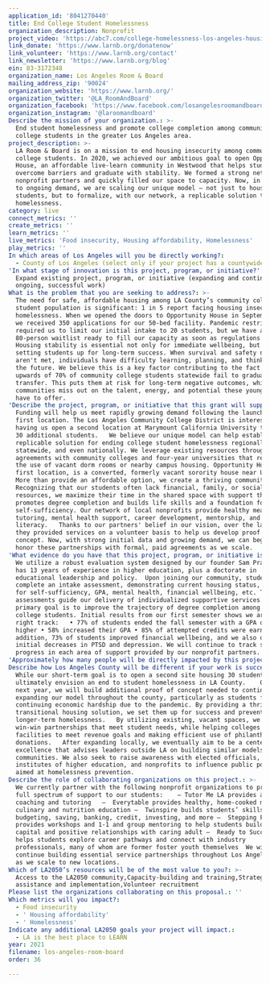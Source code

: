 ```yaml
---
application_id: '8041270440'
title: End College Student Homelessness
organization_description: Nonprofit
project_video: 'https://abc7.com/college-homelessness-los-angeles-housing/6379003/'
link_donate: 'https://www.larnb.org/donatenow'
link_volunteer: 'https://www.larnb.org/contact'
link_newsletter: 'https://www.larnb.org/blog'
ein: 83-3172348
organization_name: Los Angeles Room & Board
mailing_address_zip: '90024'
organization_website: 'https://www.larnb.org/'
organization_twitter: '@LA_RoomAndBoard'
organization_facebook: 'https://www.facebook.com/losangelesroomandboard/'
organization_instagram: '@laroomandboard'
Describe the mission of your organization.: >-
  End student homelessness and promote college completion among community
  college students in the greater Los Angeles area.
project_description: >-
  LA Room & Board is on a mission to end housing insecurity among community
  college students. In 2020, we achieved our ambitious goal to open Opportunity
  House, an affordable live-learn community in Westwood that helps students
  overcome barriers and graduate with stability. We formed a strong network of
  nonprofit partners and quickly filled our space to capacity. Now, in response
  to ongoing demand, we are scaling our unique model – not just to house more
  students, but to formalize, with our network, a replicable solution to student
  homelessness.
category: live
connect_metrics: ''
create_metrics: ''
learn_metrics: ''
live_metrics: 'Food insecurity, Housing affordability, Homelessness'
play_metrics: ''
In which areas of Los Angeles will you be directly working?:
  - County of Los Angeles (select only if your project has a countywide benefit)
'In what stage of innovation is this project, program, or initiative?': >-
  Expand existing project, program, or initiative (expanding and continuing
  ongoing, successful work)
What is the problem that you are seeking to address?: >-
  The need for safe, affordable housing among LA County’s community college
  student population is significant: 1 in 5 report facing housing insecurity and
  homelessness. When we opened the doors to Opportunity House in September 2020,
  we received 350 applications for our 50-bed facility. Pandemic restrictions
  required us to limit our initial intake to 20 students, but we have an
  80-person waitlist ready to fill our capacity as soon as regulations allow.  
  Housing stability is essential not only for immediate wellbeing, but for
  setting students up for long-term success. When survival and safety needs
  aren't met, individuals have difficulty learning, planning, and thinking about
  the future. We believe this is a key factor contributing to the fact that
  upwards of 70% of community college students statewide fail to graduate or
  transfer. This puts them at risk for long-term negative outcomes, while our
  communities miss out on the talent, energy, and potential these young people
  have to offer.
'Describe the project, program, or initiative that this grant will support to address the problem identified.': >-
  Funding will help us meet rapidly growing demand following the launch of our
  first location. The Los Angeles Community College District is interested in
  having us open a second location at Marymount California University to house
  30 additional students.   We believe our unique model can help establish a
  replicable solution for ending college student homelessness regionally,
  statewide, and even nationally. We leverage existing resources through
  agreements with community colleges and four-year universities that reimagine
  the use of vacant dorm rooms or nearby campus housing. Opportunity House, our
  first location, is a converted, formerly vacant sorority house near UCLA.  
  More than provide an affordable option, we create a thriving community.
  Recognizing that our students often lack financial, family, or social
  resources, we maximize their time in the shared space with support that
  promotes degree completion and builds life skills and a foundation for
  self-sufficiency. Our network of local nonprofits provide healthy meals,
  tutoring, mental health support, career development, mentorship, and financial
  literacy.   Thanks to our partners' belief in our vision, over the last year
  they provided services on a volunteer basis to help us develop proof of
  concept. Now, with strong initial data and growing demand, we can begin to
  honor these partnerships with formal, paid agreements as we scale. 
'What evidence do you have that this project, program, or initiative is or will be successful, and how will you define and measure success?': >-
  We utilize a robust evaluation system designed by our founder Sam Prater, who
  has 13 years of experience in higher education, plus a doctorate in
  educational leadership and policy.  Upon joining our community, students
  complete an intake assessment, demonstrating current housing status, readiness
  for self-sufficiency, GPA, mental health, financial wellbeing, etc. These
  assessments guide our delivery of individualized supportive services. Our
  primary goal is to improve the trajectory of degree completion among community
  college students. Initial results from our first semester shows we are on the
  right track:   • 77% of students ended the fall semester with a GPA of 3.0 or
  higher • 58% increased their GPA • 85% of attempted credits were earned   In
  addition, 73% of students improved financial wellbeing, and we also observed
  initial decreases in PTSD and depression. We will continue to track student
  progress in each area of support provided by our nonprofit partners. 
'Approximately how many people will be directly impacted by this project, program, or initiative?': '80'
Describe how Los Angeles County will be different if your work is successful.: >-
  While our short-term goal is to open a second site housing 30 students, we
  ultimately envision an end to student homelessness in LA County.    Over the
  next year, we will build additional proof of concept needed to continue
  expanding our model throughout the county, particularly as students face
  continuing economic hardship due to the pandemic. By providing a thriving
  transitional housing solution, we set them up for success and prevent
  longer-term homelessness.   By utilizing existing, vacant spaces, we create
  win-win partnerships that meet student needs, while helping colleges maximize
  facilities to meet revenue goals and making efficient use of philanthropic
  donations.   After expanding locally, we eventually aim to be a center for
  excellence that advises leaders outside LA on building similar models in their
  communities. We also seek to raise awareness with elected officials,
  institutes of higher education, and nonprofits to influence public policy
  aimed at homelessness prevention.
Describe the role of collaborating organizations on this project.: >-
  We currently partner with the following nonprofit organizations to provide a
  full spectrum of support to our students:    – Tutor Me LA provides academic
  coaching and tutoring   –  Everytable provides healthy, home-cooked meals, and
  culinary and nutrition education –  Twinspire builds students’ skills in
  budgeting, saving, banking, credit, investing, and more –  Stepping Forward LA
  provides workshops and 1-1 and group mentoring to help students build social
  capital and positive relationships with caring adult –  Ready to Succeed LA
  helps students explore career pathways and connect with industry
  professionals, many of whom are former foster youth themselves  We will
  continue building essential service partnerships throughout Los Angeles County
  as we scale to new locations. 
Which of LA2050’s resources will be of the most value to you?: >-
  Access to the LA2050 community,Capacity-building and training,Strategy
  assistance and implementation,Volunteer recruitment
Please list the organizations collaborating on this proposal.: ''
Which metrics will you impact?:
  - Food insecurity
  - ' Housing affordability'
  - ' Homelessness'
Indicate any additional LA2050 goals your project will impact.:
  - LA is the best place to LEARN
year: 2021
filename: los-angeles-room-board
order: 36

---
```

